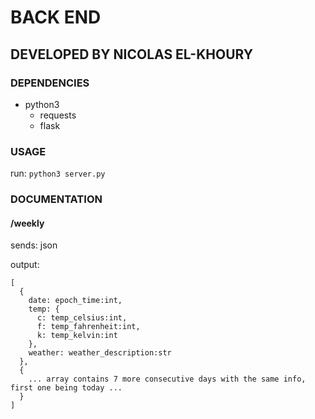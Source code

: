 # BACK END

## DEVELOPED BY NICOLAS EL-KHOURY

### DEPENDENCIES

- python3
  - requests
  - flask
 
### USAGE

run: `python3 server.py`

### DOCUMENTATION

#### /weekly

sends: json

output:

```
[
  {
    date: epoch_time:int,
    temp: {
      c: temp_celsius:int,
      f: temp_fahrenheit:int,
      k: temp_kelvin:int
    },
    weather: weather_description:str
  },
  {
    ... array contains 7 more consecutive days with the same info, first one being today ...
  }
]
```
